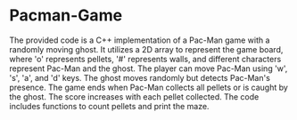 # Pacman-Game

The provided code is a C++ implementation of a Pac-Man game with a randomly moving ghost. It utilizes a 2D array to represent the game board, where 'o' represents pellets, '#' represents walls, and different characters represent Pac-Man and the ghost. The player can move Pac-Man using 'w', 's', 'a', and 'd' keys. The ghost moves randomly but detects Pac-Man's presence. The game ends when Pac-Man collects all pellets or is caught by the ghost. The score increases with each pellet collected. The code includes functions to count pellets and print the maze.
